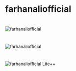 # farhanaliofficial
# 
![farhanaliofficial](https://github-readme-stats.vercel.app/api?username=farhanaliofficial&show_icons=true&theme=dracula)
#
![farhanaliofficial](https://github-readme-stats.vercel.app/api/top-langs/?username=farhanaliofficial)
#
![farhanaliofficial Lite++](https://github-readme-stats.vercel.app/api/pin/?username=farhanaliofficial&repo=Lite)
